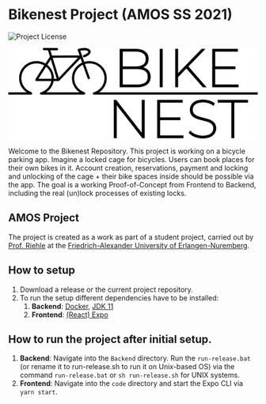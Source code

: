 # Bikenest Project (AMOS SS 2021)
![Project License](https://img.shields.io/github/license/amosproj/amos-ss2021-bike-nest?style=for-the-badge)
<p align="center">
  <img src="https://github.com/amosproj/amos-ss2021-bike-nest/blob/main/Deliverables/2021-04-21_Logo_black.png">
</p>

Welcome to the Bikenest Repository. This project is working on a bicycle parking app. Imagine a locked cage for bicycles. Users can book places for their own bikes in it. Account creation, reservations, payment and locking and unlocking of the cage + their bike spaces inside should be possible via the app. The goal is a working Proof-of-Concept from Frontend to Backend, including the real (un)lock processes of existing locks.

## AMOS Project
The project is created as a work as part of a student project, carried out by [Prof. Riehle](https://oss.cs.fau.de/person/riehle-dirk/) at the [Friedrich-Alexander University of Erlangen-Nuremberg](https://www.fau.de).

## How to setup
1. Download a release or the current project repository. 
2. To run the setup different dependencies have to be installed: 
    1. **Backend**: [Docker](https://www.docker.com), [JDK 11](https://www.oracle.com/java/technologies/javase-jdk11-downloads.html)
    2. **Frontend**: [(React) Expo](http://expo.io/)

## How to run the project after initial setup.
1. **Backend**: Navigate into the `Backend` directory. Run the `run-release.bat` (or rename it to run-release.sh to run it on Unix-based OS) via the command `run-release.bat` or `sh run-release.sh` for UNIX systems.
2. **Frontend**: Navigate into the `code` directory and start the Expo CLI via `yarn start`.




